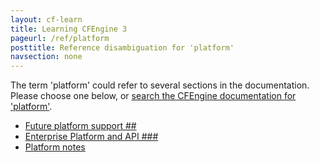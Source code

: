 ```yaml
---
layout: cf-learn
title: Learning CFEngine 3
pageurl: /ref/platform
posttitle: Reference disambiguation for 'platform'
navsection: none
---
```


The term 'platform' could refer to several sections in the documentation. Please choose one below, or
[search the CFEngine documentation for 'platform'](http://docs.cfengine.com/latest/search.html?q=platform).

- [Future platform support \#\#](http://docs.cfengine.com/latest/guide-latest-release-supported-platforms.html#future-platform-support-##)
- [Enterprise Platform and API \#\#\#](http://docs.cfengine.com/latest/guide-latest-release-whatsnew.html#enterprise-platform-and-api-###)
- [Platform notes](http://docs.cfengine.com/latest/reference-promise-types-processes.html#platform-notes)

